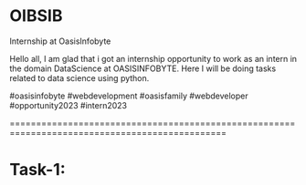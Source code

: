 # OIBSIB
 Internship at OasisInfobyte

Hello all,
    I am glad that i got an internship opportunity to work as an intern in the domain DataScience at OASISINFOBYTE.
Here I will be doing tasks related to data science using python.

#oasisinfobyte #webdevelopment #oasisfamily #webdeveloper #opportunity2023 #intern2023

===============================================================================================

# Task-1: 

